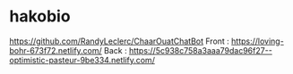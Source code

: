 # hakobio
https://github.com/RandyLeclerc/ChaarOuatChatBot
Front : https://loving-bohr-673f72.netlify.com/
Back : https://5c938c758a3aaa79dac96f27--optimistic-pasteur-9be334.netlify.com/
